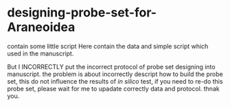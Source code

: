 # designing-probe-set-for-Araneoidea
contain some little script
Here contain the data and simple script which used in the manuscript.

But I INCORRECTLY put the incorrect protocol of probe set designing into manuscript.
the problem is about incorrectly descript how to build the probe set,
this do not influence the results of _in silico_ test,
if you need to re-do this probe set, please wait for me to upadate correctly data and protocol.
thnak you.
